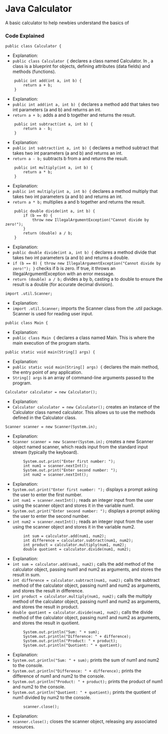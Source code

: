 # Java Calculator
A basic  calculator to help newbies understand the basics of 

###  Code Explained

```
public class Calculator {
``` 
- Explanation: 
- `public class Calculator {` declares a class named Calculator. In , a class is a blueprint for objects, defining attributes (data fields) and methods (functions). 

```
    public int add(int a, int b) {
        return a + b;
    }
``` 
- Explanation:
- `public int add(int a, int b) {` declares a method add that takes two int parameters (a and b) and returns an int. 
- `return a + b;` adds a and b together and returns the result.

```
    public int subtract(int a, int b) {
        return a - b;
    }
``` 
- Explanation:
- `public int subtract(int a, int b) {` declares a method subtract that takes two int parameters (a and b) and returns an int. 
- `return a - b;` subtracts b from a and returns the result.

```
    public int multiply(int a, int b) {
        return a * b;
    }
```
- Explanation:
- `public int multiply(int a, int b) {` declares a method multiply that takes two int parameters (a and b) and returns an int. 
- `return a * b;` multiplies a and b together and returns the result.

```
    public double divide(int a, int b) {
        if (b == 0) {
            throw new IllegalArgumentException("Cannot divide by zero!");
        }
        return (double) a / b;
    }
```
- Explanation:
- `public double divide(int a, int b) {` declares a method divide that takes two int parameters (a and b) and returns a double.
- `if (b == 0) { throw new IllegalArgumentException("Cannot divide by zero!"); }` checks if b is zero. If true, it throws an IllegalArgumentException with an error message.
- `return (double) a / b;` divides a by b, casting a to double to ensure the result is a double (for accurate decimal division).

```
import .util.Scanner;
```
- Explanation:
- `import .util.Scanner;` imports the Scanner class from the .util package. Scanner is used for reading user input.

```
public class Main {
```
- Explanation:
- `public class Main {` declares a class named Main. This is where the main execution of the program starts.

```
public static void main(String[] args) {
```
- Explanation:
- `public static void main(String[] args) {` declares the main method, the entry point of any  application.
- `String[] args` is an array of command-line arguments passed to the program.

```
Calculator calculator = new Calculator();
```
- Explanation:
- `Calculator calculator = new Calculator();` creates an instance of the Calculator class named calculator. This allows us to use the methods defined in the Calculator class.

```
Scanner scanner = new Scanner(System.in);
```
- Explanation:
- `Scanner scanner = new Scanner(System.in);` creates a new Scanner object named scanner, which reads input from the standard input stream (typically the keyboard).


```
        System.out.print("Enter first number: ");
        int num1 = scanner.nextInt();
        System.out.print("Enter second number: ");
        int num2 = scanner.nextInt();
```
- Explanation:
- `System.out.print("Enter first number: ");` displays a prompt asking the user to enter the first number.
- `int num1 = scanner.nextInt();` reads an integer input from the user using the scanner object and stores it in the variable num1.
- `System.out.print("Enter second number: ");` displays a prompt asking the user to enter the second number.
- `int num2 = scanner.nextInt();` reads an integer input from the user using the scanner object and stores it in the variable num2.

```
        int sum = calculator.add(num1, num2);
        int difference = calculator.subtract(num1, num2);
        int product = calculator.multiply(num1, num2);
        double quotient = calculator.divide(num1, num2);
```
- Explanation:
- `int sum = calculator.add(num1, num2);` calls the add method of the calculator object, passing num1 and num2 as arguments, and stores the result in sum.
- `int difference = calculator.subtract(num1, num2);` calls the subtract method of the calculator object, passing num1 and num2 as arguments, and stores the result in difference.
- `int product = calculator.multiply(num1, num2);` calls the multiply method of the calculator object, passing num1 and num2 as arguments, and stores the result in product.
- `double quotient = calculator.divide(num1, num2);` calls the divide method of the calculator object, passing num1 and num2 as arguments, and stores the result in quotient.

```
        System.out.println("Sum: " + sum);
        System.out.println("Difference: " + difference);
        System.out.println("Product: " + product);
        System.out.println("Quotient: " + quotient);
```
- Explanation:
- `System.out.println("Sum: " + sum);` prints the sum of num1 and num2 to the console.
- `System.out.println("Difference: " + difference);` prints the difference of num1 and num2 to the console.
- `System.out.println("Product: " + product);` prints the product of num1 and num2 to the console.
- `System.out.println("Quotient: " + quotient);` prints the quotient of num1 divided by num2 to the console.

```
        scanner.close();
```
- Explanation:
- `scanner.close();` closes the scanner object, releasing any associated resources.

